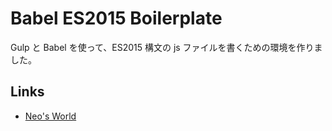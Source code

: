 # Babel ES2015 Boilerplate

Gulp と Babel を使って、ES2015 構文の js ファイルを書くための環境を作りました。


## Links

- [Neo's World](https://neos21.net/)
